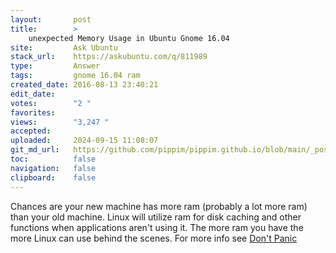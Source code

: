 ```yaml
---
layout:       post
title:        >
    unexpected Memory Usage in Ubuntu Gnome 16.04
site:         Ask Ubuntu
stack_url:    https://askubuntu.com/q/811989
type:         Answer
tags:         gnome 16.04 ram
created_date: 2016-08-13 23:40:21
edit_date:    
votes:        "2 "
favorites:    
views:        "3,247 "
accepted:     
uploaded:     2024-09-15 11:08:07
git_md_url:   https://github.com/pippim/pippim.github.io/blob/main/_posts/2016/2016-08-13-unexpected-Memory-Usage-in-Ubuntu-Gnome-16.04.md
toc:          false
navigation:   false
clipboard:    false
---
```


Chances are your new machine has more ram (probably a lot more ram) than your old machine. Linux will utilize ram for disk caching and other functions when applications aren't using it. The more ram you have the more Linux can use behind the scenes. For more info see [Don't Panic][1]


  [1]: http://www.linuxatemyram.com/
